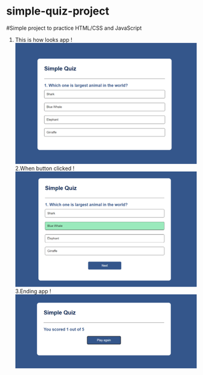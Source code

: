 # simple-quiz-project
#Simple project to practice HTML/CSS and JavaScript
1. This is how looks app !
![view](./images/mainPart.png)
2.When button clicked !
![view](./images/clicked.png)
3.Ending app !
![view](./images/endPart.png)
